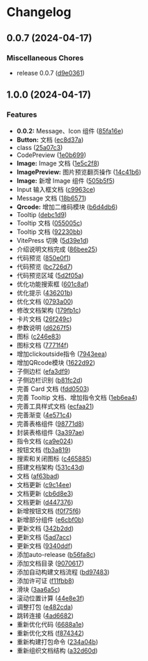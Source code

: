 # Changelog

## 0.0.7 (2024-04-17)


### Miscellaneous Chores

* release 0.0.7 ([d9e0361](https://github.com/DvShu/neatui-vue/commit/d9e03615d48f4ce77873de4f06c05ba8569abcde))

## 1.0.0 (2024-04-17)

### Features

- **0.0.2:** Message、Icon 组件 ([85fa16e](https://github.com/DvShu/neatui-vue/commit/85fa16ef69620e0a010e1bf8ab737a82bc9661a6))
- **Button:** 文档 ([ec8d37a](https://github.com/DvShu/neatui-vue/commit/ec8d37a6a60ddf2b793e4814b592345adc88ef7c))
- class ([25a07c3](https://github.com/DvShu/neatui-vue/commit/25a07c3f67fef70108e0079f9f66688f5e0a737f))
- CodePreview ([1e0b699](https://github.com/DvShu/neatui-vue/commit/1e0b699ffbadccc1fe25c79f2e7b40715a722bf3))
- **Image:** Image 文档 ([1e5c2f8](https://github.com/DvShu/neatui-vue/commit/1e5c2f8249567ae837337acee6f0d6bf7d9f7901))
- **ImagePreview:** 图片预览翻页操作 ([14c41b6](https://github.com/DvShu/neatui-vue/commit/14c41b66f6fb083c40de206ffc484f017ad90f13))
- **Image:** 新增 Image 组件 ([505b5f5](https://github.com/DvShu/neatui-vue/commit/505b5f51464ef13cf4f22219fb803373343d9763))
- Input 输入框文档 ([c9963ce](https://github.com/DvShu/neatui-vue/commit/c9963ceb88f42141b22ef24f66807dba85d42df2))
- Message 文档 ([18b6571](https://github.com/DvShu/neatui-vue/commit/18b6571b5531a8dd76db0bb8c27efbc997b669af))
- **Qrcode:** 增加二维码模块 ([b6d4db6](https://github.com/DvShu/neatui-vue/commit/b6d4db6a311c9822c700ee431b2603cf66717f50))
- Tooltip ([debc1d9](https://github.com/DvShu/neatui-vue/commit/debc1d9a820e87d7d3cebb4183e6a0c7a161165d))
- Tooltip 文档 ([055005c](https://github.com/DvShu/neatui-vue/commit/055005cd5561eb24f8a5f4798f65aa9d4fca6fa4))
- Tooltip 文档 ([92230bb](https://github.com/DvShu/neatui-vue/commit/92230bb97c0c81f625cce395a132534036f28516))
- VitePress 切换 ([5d39e1d](https://github.com/DvShu/neatui-vue/commit/5d39e1de3ccabfe50935be924de180a51600cb63))
- 介绍说明文档完成 ([86bee25](https://github.com/DvShu/neatui-vue/commit/86bee25db3e929229e34dfb8f0c0b61697b0b64c))
- 代码预览 ([850e0f1](https://github.com/DvShu/neatui-vue/commit/850e0f163265165d06cc27980fca99056f0912c3))
- 代码预览 ([bc726d7](https://github.com/DvShu/neatui-vue/commit/bc726d76253365a7225813b79f86abaaa027423d))
- 代码预览区域 ([5d2f05a](https://github.com/DvShu/neatui-vue/commit/5d2f05a7c3996a61e53337c6236324e138ae05e9))
- 优化功能搜索框 ([601c8af](https://github.com/DvShu/neatui-vue/commit/601c8af129df540bd341b1354b5ba4a81e42d719))
- 优化提示 ([436201b](https://github.com/DvShu/neatui-vue/commit/436201b20093ae48b53e2107c42f8258c457ca5c))
- 优化文档 ([0793a00](https://github.com/DvShu/neatui-vue/commit/0793a00e189ea397a332e25bb1d7a8c164c7ec0e))
- 修改文档架构 ([179fb1c](https://github.com/DvShu/neatui-vue/commit/179fb1c201c3f19440aeb793c4dd3175be49850f))
- 卡片文档 ([26f249c](https://github.com/DvShu/neatui-vue/commit/26f249c0b9e3e46684abd4b080a681f66b80da26))
- 参数说明 ([d6267f5](https://github.com/DvShu/neatui-vue/commit/d6267f5194daa8ac47dfb9962555a34ce73142eb))
- 图标 ([c246e83](https://github.com/DvShu/neatui-vue/commit/c246e83868f7f53fccfefd43ccc6f6d6a0fe3a41))
- 图标文档 ([7771f4f](https://github.com/DvShu/neatui-vue/commit/7771f4f498e78276e3d23c98971fd18bca2bac40))
- 增加clickoutside指令 ([7943eea](https://github.com/DvShu/neatui-vue/commit/7943eea2eb55bf3345cb6b53fd75d9445693606b))
- 增加QRcode模块 ([1622d92](https://github.com/DvShu/neatui-vue/commit/1622d925adb4e005e37b0dcba44fe1c0801d38c5))
- 子侧边栏 ([efa3df9](https://github.com/DvShu/neatui-vue/commit/efa3df9eae9de1d68413b56a2f625183993a85b1))
- 子侧边栏识别 ([b81fc2d](https://github.com/DvShu/neatui-vue/commit/b81fc2d91dfa812ac793f7bd1bd2aed1e4c7a5a9))
- 完善 Card 文档 ([fdd0503](https://github.com/DvShu/neatui-vue/commit/fdd0503afdf356eb166aa27774a529979d2a3c6d))
- 完善 Tooltip 文档、增加指令文档 ([1eb6ea4](https://github.com/DvShu/neatui-vue/commit/1eb6ea44d3b05c5115cae2c2a6d925b8147983c2))
- 完善工具样式文档 ([ecfaa21](https://github.com/DvShu/neatui-vue/commit/ecfaa21d708260c5bde51556e315d9cd3cc29775))
- 完善渐变 ([4e571c4](https://github.com/DvShu/neatui-vue/commit/4e571c4657475fef77844cdb99f83ee3c611dc1f))
- 完善表格组件 ([98771d8](https://github.com/DvShu/neatui-vue/commit/98771d8367897b84bb6f91d6a2fe7ae24a7605fa))
- 封装表格组件 ([3a397ae](https://github.com/DvShu/neatui-vue/commit/3a397ae3544135171e5394701237db46c888ca5b))
- 指令文档 ([ca9e024](https://github.com/DvShu/neatui-vue/commit/ca9e024e6dc20c045ffad55fe4622b300709fb53))
- 按钮文档 ([fb3a819](https://github.com/DvShu/neatui-vue/commit/fb3a819510f61d69128d3b3c9502425bac1ca683))
- 搜索和关闭图标 ([c465885](https://github.com/DvShu/neatui-vue/commit/c465885c2b6090f3bf573103e621bd1ccf1c2e7d))
- 搭建文档架构 ([531c43d](https://github.com/DvShu/neatui-vue/commit/531c43df603f9fd2c19158cfcc273808017bf077))
- 文档 ([af63bad](https://github.com/DvShu/neatui-vue/commit/af63bad11d7b604cce161dfd4846197ccccf72e0))
- 文档更新 ([c9c14ee](https://github.com/DvShu/neatui-vue/commit/c9c14eec9e637542cf9956208341b309d3e53a2d))
- 文档更新 ([cb6d8e3](https://github.com/DvShu/neatui-vue/commit/cb6d8e36d5a75ab81822beb8990aa61d7149782c))
- 文档更新 ([d447376](https://github.com/DvShu/neatui-vue/commit/d447376aaee90300941ece62c729432586b360a2))
- 新增按钮文档 ([f0f75f6](https://github.com/DvShu/neatui-vue/commit/f0f75f6788715d692b74d08c593ec2d644480a45))
- 新增部分组件 ([e6cbf0b](https://github.com/DvShu/neatui-vue/commit/e6cbf0b2911bd526389dd8c5104552e9b137f5cb))
- 更新文档 ([342b2dd](https://github.com/DvShu/neatui-vue/commit/342b2dd318e5822a9bfca43ba68695ea096735fa))
- 更新文档 ([5ad7acc](https://github.com/DvShu/neatui-vue/commit/5ad7acc59f1b2a0465669de04ee0937c55ba6f97))
- 更新文档 ([9340ddf](https://github.com/DvShu/neatui-vue/commit/9340ddf86f1276f742949b322cb77e20bd866c62))
- 添加auto-release ([b56fa8c](https://github.com/DvShu/neatui-vue/commit/b56fa8c2baf94a4a9da60210bd0fd7220f8e5c1d))
- 添加文档目录 ([9070617](https://github.com/DvShu/neatui-vue/commit/9070617f5a0e4cf354919d98e378a3f65e6a9dc8))
- 添加自动构建文档流程 ([bd97483](https://github.com/DvShu/neatui-vue/commit/bd974839d23c6a50eefaf08b85a77745c0e7a983))
- 添加许可证 ([f11fbb8](https://github.com/DvShu/neatui-vue/commit/f11fbb8df450a798dd668fea99b6efca7deff73e))
- 滑块 ([3aa6a5c](https://github.com/DvShu/neatui-vue/commit/3aa6a5cd928b7740fb60301d5b59e4f18236baba))
- 滚动位置计算 ([44e8e3f](https://github.com/DvShu/neatui-vue/commit/44e8e3fa183ea3405aef87d78410a043b0d3f3eb))
- 调整打包 ([e482cda](https://github.com/DvShu/neatui-vue/commit/e482cdaddccb36ae631a9f51a6a273b4e6ebbf24))
- 跳转连接 ([4ad6682](https://github.com/DvShu/neatui-vue/commit/4ad668250dc21147eff48c7701c1bc3e16cc0da4))
- 重新优化代码 ([6688a1e](https://github.com/DvShu/neatui-vue/commit/6688a1e650d5e2fbb501ec7ce0c9e2ab877c478e))
- 重新优化文档 ([f874342](https://github.com/DvShu/neatui-vue/commit/f8743426be05bf88d8bafaf72aadbeac647122de))
- 重新构建打包命令 ([234a04b](https://github.com/DvShu/neatui-vue/commit/234a04b419d7ee5f8592463ed78212fc523b6233))
- 重新组织文档结构 ([a32d60d](https://github.com/DvShu/neatui-vue/commit/a32d60de21811812f3436d6d2393cd087e76375b))
